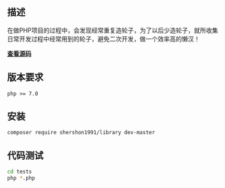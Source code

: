 ## 描述
在做PHP项目的过程中，会发现经常重复造轮子，为了以后少造轮子，就所收集日常开发过程中经常用到的轮子，避免二次开发，做一个效率高的懒汉！

**[查看源码](https://github.com/shershon1991/php-tools)**

## 版本要求
```shell script
php >= 7.0
```

## 安装
```shell script
composer require shershon1991/library dev-master
```

## 代码测试
```sh
cd tests
php *.php
```
